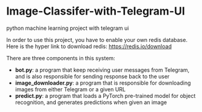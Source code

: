 # Image-Classifer-with-Telegram-UI
python machine learning project with telegram ui

In order to use this project, you have to enable your own redis database.
Here is the hyper link to download redis: https://redis.io/download

There are three components in this system:

- **bot.py**: a program that keep receiving user messages from Telegram, and is also responsible for sending response back to the user
- **image_downloader.py**: a program that is responsible for downloading images from either Telegram or a given URL
- **predict.py**: a program that loads a PyTorch pre-trained model for object recognition, and generates predictions when given an image
